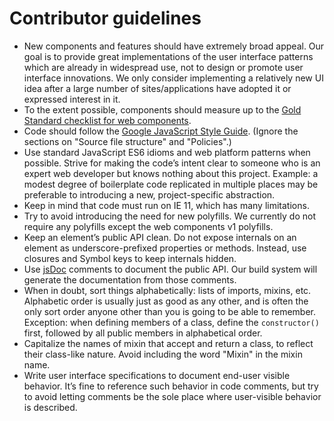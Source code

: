 # Contributor guidelines

* New components and features should have extremely broad appeal. Our goal is to
  provide great implementations of the user interface patterns which are already
  in widespread use, not to design or promote user interface innovations. We
  only consider implementing a relatively new UI idea after a large number of
  sites/applications have adopted it or expressed interest in it.
* To the extent possible, components should measure up to the [Gold
  Standard checklist for web
  components](https://github.com/webcomponents/gold-standard/wiki).
* Code should follow the [Google JavaScript Style
  Guide](http://google.github.io/styleguide/jsguide.html). (Ignore the sections
  on "Source file structure" and "Policies".)
* Use standard JavaScript ES6 idioms and web platform patterns when possible.
  Strive for making the code’s intent clear to someone who is an expert web
  developer but knows nothing about this project. Example: a modest degree of
  boilerplate code replicated in multiple places may be preferable to
  introducing a new, project-specific abstraction.
* Keep in mind that code must run on IE 11, which has many limitations.
* Try to avoid introducing the need for new polyfills. We currently do not
  require any polyfills except the web components v1 polyfills.
* Keep an element’s public API clean. Do not expose internals on an element as
  underscore-prefixed properties or methods. Instead, use closures and Symbol
  keys to keep internals hidden.
* Use [jsDoc](http://usejsdoc.org/) comments to document the public API. Our
  build system will generate the documentation from those comments.
* When in doubt, sort things alphabetically: lists of imports, mixins, etc.
  Alphabetic order is usually just as good as any other, and is often the only
  sort order anyone other than you is going to be able to remember. Exception:
  when defining members of a class, define the `constructor()` first, followed
  by all public members in alphabetical order.
* Capitalize the names of mixin that accept and return a class, to reflect their
  class-like nature. Avoid including the word "Mixin" in the mixin name.
* Write user interface specifications to document end-user visible behavior.
  It’s fine to reference such behavior in code comments, but try to avoid
  letting comments be the sole place where user-visible behavior is described.
